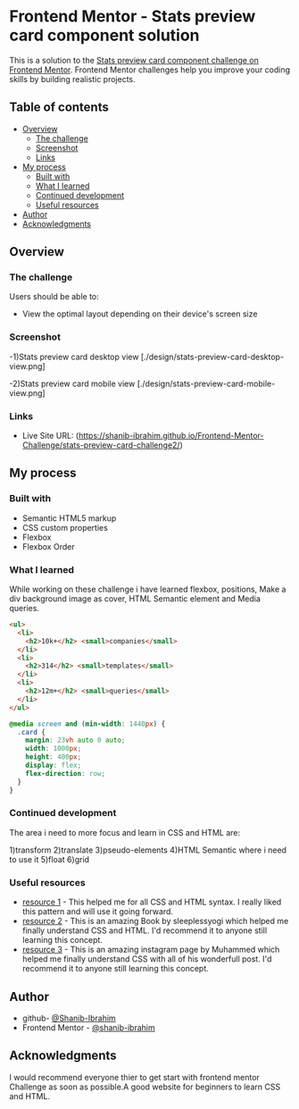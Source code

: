 # Frontend Mentor - Stats preview card component solution

This is a solution to the [Stats preview card component challenge on Frontend Mentor](https://www.frontendmentor.io/challenges/stats-preview-card-component-8JqbgoU62). Frontend Mentor challenges help you improve your coding skills by building realistic projects.

## Table of contents

- [Overview](#overview)
  - [The challenge](#the-challenge)
  - [Screenshot](#screenshot)
  - [Links](#links)
- [My process](#my-process)
  - [Built with](#built-with)
  - [What I learned](#what-i-learned)
  - [Continued development](#continued-development)
  - [Useful resources](#useful-resources)
- [Author](#author)
- [Acknowledgments](#acknowledgments)


## Overview

### The challenge

Users should be able to:

- View the optimal layout depending on their device's screen size

### Screenshot

-1)Stats preview card desktop view
   [./design/stats-preview-card-desktop-view.png]
   
-2)Stats preview card mobile view
   [./design/stats-preview-card-mobile-view.png]
### Links

- Live Site URL: (https://shanib-ibrahim.github.io/Frontend-Mentor-Challenge/stats-preview-card-challenge2/)

## My process

### Built with

- Semantic HTML5 markup
- CSS custom properties
- Flexbox
- Flexbox Order


### What I learned

While working on these challenge i have learned flexbox, positions, Make a div background image as cover, HTML Semantic element and Media queries.

```html
<ul>
  <li>
    <h2>10k+</h2> <small>companies</small>
  </li>
  <li>
    <h2>314</h2> <small>templates</small>
  </li>
  <li>
    <h2>12m+</h2> <small>queries</small>
  </li>
</ul>
```
```css
@media screen and (min-width: 1440px) {
  .card {
    margin: 23vh auto 0 auto;
    width: 1000px;
    height: 400px;
    display: flex;
    flex-direction: row;
  }
}
```

### Continued development

 The area i need to more focus and learn in CSS and HTML are:

   1)transform
   2)translate
   3)pseudo-elements
   4)HTML Semantic where i need to use it
   5)float
   6)grid


### Useful resources

- [resource 1](https://developer.mozilla.org/en-US/) - This helped me for all CSS and HTML syntax. I really liked this pattern and will use it going forward.
- [resource 2](https://www.instagram.com/sleeplessyogi/?hl=en) - This is an amazing Book by sleeplessyogi which helped me finally understand CSS and HTML. I'd recommend it to anyone still learning this concept.
- [resource 3](https://www.instagram.com/codingden/?hl=en) - This is an amazing instagram page by Muhammed which helped me finally understand CSS with all of his wonderfull post. I'd recommend it to anyone still learning this concept.

## Author

- github- [@Shanib-Ibrahim](https://github.com/shanib-ibrahim)
- Frontend Mentor - [@shanib-ibrahim](https://www.frontendmentor.io/profile/shanib-ibrahim)


## Acknowledgments

I would recommend everyone thier to get start with frontend mentor Challenge as soon as possible.A good website for beginners to learn CSS and HTML.
